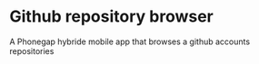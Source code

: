 # Github repository browser

A Phonegap hybride mobile app that browses a github accounts repositories
